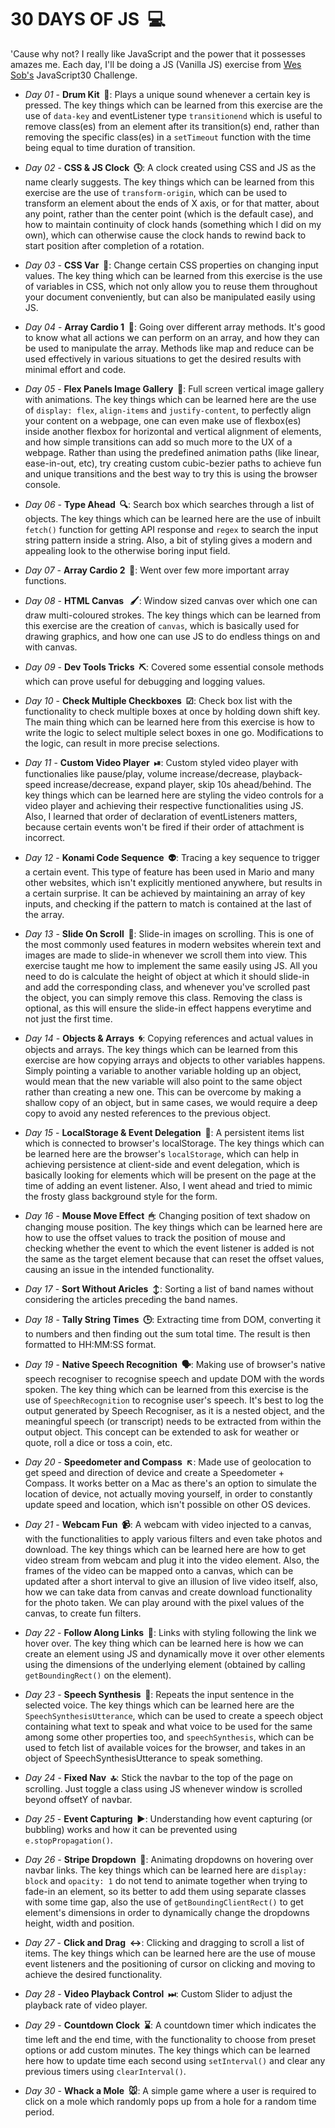 # 30 DAYS OF JS &nbsp;💻

'Cause why not? I really like JavaScript and the power that it possesses amazes me. Each day, I'll be doing a JS (Vanilla JS) exercise from [Wes Sob's](https://github.com/wesbos/JavaScript30) JavaScript30 Challenge.

- *Day 01* - **Drum Kit &nbsp;🎵**: Plays a unique sound whenever a certain key is pressed. The key things which can be learned from this exercise are the use of ```data-key``` and eventListener type ```transitionend``` which is useful to remove class(es) from an element after its transition(s) end, rather than removing the specific class(es) in a ```setTimeout``` function with the time being equal to time duration of transition.

- *Day 02* - **CSS & JS Clock &nbsp;🕓**: A clock created using CSS and JS as the name clearly suggests. The key things which can be learned from this exercise are the use of ```transform-origin```, which can be used to transform an element about the ends of X axis, or for that matter, about any point, rather than the center point (which is the default case), and how to maintain continuity of clock hands (something which I did on my own), which can otherwise cause the clock hands to rewind back to start position after completion of a rotation.

- *Day 03* - **CSS Var &nbsp;🎨**: Change certain CSS properties on changing input values. The key thing which can be learned from this exercise is the use of variables in CSS, which not only allow you to reuse them throughout your document conveniently, but can also be manipulated easily using JS.

- *Day 04* - **Array Cardio 1 &nbsp;💪**: Going over different array methods. It's good to know what all actions we can perform on an array, and how they can be used to manipulate the array. Methods like map and reduce can be used effectively in various situations to get the desired results with minimal effort and code.

- *Day 05* - **Flex Panels Image Gallery &nbsp;🌆**: Full screen vertical image gallery with animations. The key things which can be learned here are the use of ```display: flex```, ```align-items``` and ```justify-content```, to perfectly align your content on a webpage, one can even make use of flexbox(es) inside another flexbox for horizontal and vertical alignment of elements, and how simple transitions can add so much more to the UX of a webpage. Rather than using the predefined animation paths (like linear, ease-in-out, etc), try creating custom cubic-bezier paths to achieve fun and unique transitions and the best way to try this is using the browser console.

- *Day 06* - **Type Ahead &nbsp;🔍**: Search box which searches through a list of objects. The key things which can be learned here are the use of inbuilt ```fetch()``` function for getting API response and ```regex``` to search the input string pattern inside a string. Also, a bit of styling gives a modern and appealing look to the otherwise boring input field.

- *Day 07* - **Array Cardio 2 &nbsp;💪**: Went over few more important array functions.

- *Day 08* - **HTML Canvas &nbsp; 🖌**: Window sized canvas over which one can draw multi-coloured strokes. The key things which can be learned from this exercise are the creation of ```canvas```, which is basically used for drawing graphics, and how one can use JS to do endless things on and with canvas.

- *Day 09* - **Dev Tools Tricks &nbsp;⛏**: Covered some essential console methods which can prove useful for debugging and logging values.

- *Day 10* - **Check Multiple Checkboxes &nbsp;☑**: Check box list with the functionality to check multiple boxes at once by holding down shift key. The main thing which can be learned here from this exercise is how to write the logic to select multiple select boxes in one go. Modifications to the logic, can result in more precise selections.

- *Day 11* - **Custom Video Player &nbsp;⏯**: Custom styled video player with functionalies like pause/play, volume increase/decrease, playback-speed increase/decrease, expand player, skip 10s ahead/behind. The key things which can be learned here are styling the video controls for a video player and achieving their respective functionalities using JS. Also, I learned that order of declaration of eventListeners matters, because certain events won't be fired if their order of attachment is incorrect.

- *Day 12* - **Konami Code Sequence &nbsp;👽**: Tracing a key sequence to trigger a certain event. This type of feature has been used in Mario and many other websites, which isn't explicitly mentioned anywhere, but results in a certain surprise. It can be achieved by maintaining an array of key inputs, and checking if the pattern to match is contained at the last of the array.

- *Day 13* - **Slide On Scroll &nbsp;📜**: Slide-in images on scrolling. This is one of the most commonly used features in modern websites wherein text and images are made to slide-in whenever we scroll them into view. This exercise taught me how to implement the same easily using JS. All you need to do is calculate the height of object at which it should slide-in and add the corresponding class, and whenever you've scrolled past the object, you can simply remove this class. Removing the class is optional, as this will ensure the slide-in effect happens everytime and not just the first time.

- *Day 14* - **Objects & Arrays &nbsp;🌀**: Copying references and actual values in objects and arrays. The key things which can be learned from this exercise are how copying arrays and objects to other variables happens. Simply pointing a variable to another variable holding up an object, would mean that the new variable will also point to the same object rather than creating a new one. This can be overcome by making a shallow copy of an object, but in same cases, we would require a deep copy to avoid any nested references to the previous object.

- *Day 15* - **LocalStorage & Event Delegation &nbsp;🏪**: A persistent items list which is connected to browser's localStorage. The key things which can be learned here are the browser's ```localStorage```, which can help in achieving persistence at client-side and event delegation, which is basically looking for elements which will be present on the page at the time of adding an event listener. Also, I went ahead and tried to mimic the frosty glass background style for the form.

- *Day 16* - **Mouse Move Effect &nbsp;🖱**: Changing position of text shadow on changing mouse position. The key things which can be learned here are how to use the offset values to track the position of mouse and checking whether the event to which the event listener is added is not the same as the target element because that can reset the offset values, causing an issue in the intended functionality.

- *Day 17* - **Sort Without Aricles &nbsp;↕**: Sorting a list of band names without considering the articles preceding the band names.

- *Day 18* - **Tally String Times &nbsp;🕒**: Extracting time from DOM, converting it to numbers and then finding out the sum total time. The result is then formatted to HH:MM:SS format.

- *Day 19* - **Native Speech Recognition &nbsp;🗣**: Making use of browser's native speech recogniser to recognise speech and update DOM with the words spoken. The key thing which can be learned from this exercise is the use of ```SpeechRecognition``` to recognise user's speech. It's best to log the output generated by Speech Recogniser, as it is a nested object, and the meaningful speech (or transcript) needs to be extracted from within the output object. This concept can be extended to ask for weather or quote, roll a dice or toss a coin, etc.

- *Day 20* - **Speedometer and Compass &nbsp;↖**: Made use of geolocation to get speed and direction of device and create a Speedometer + Compass. It works better on a Mac as there's an option to simulate the location of device, not actually moving yourself, in order to constantly update speed and location, which isn't possible on other OS devices.

- *Day 21* - **Webcam Fun &nbsp;📹**: A webcam with video injected to a canvas, with the functionalities to apply various filters and even take photos and download. The key things which can be learned here are how to get video stream from webcam and plug it into the video element. Also, the frames of the video can be mapped onto a canvas, which can be updated after a short interval to give an illusion of live video itself, also, how we can take data from canvas and create download functionality for the photo taken. We can play around with the pixel values of the canvas, to create fun filters.

- *Day 22* - **Follow Along Links &nbsp;🏃**: Links with styling following the link we hover over. The key thing which can be learned here is how we can create an element using JS and dynamically move it over other elements using the dimensions of the underlying element (obtained by calling ```getBoundingRect()``` on the element).

- *Day 23* - **Speech Synthesis &nbsp;💬**: Repeats the input sentence in the selected voice. The key things which can be learned here are the ```SpeechSynthesisUtterance```, which can be used to create a speech object containing what text to speak and what voice to be used for the same among some other properties too, and ```speechSynthesis```, which can be used to fetch list of available voices for the browser, and takes in an object of SpeechSynthesisUtterance to speak something.

- *Day 24* - **Fixed Nav &nbsp;🔝**: Stick the navbar to the top of the page on scrolling. Just toggle a class using JS whenever window is scrolled beyond offsetY of navbar.

- *Day 25* - **Event Capturing &nbsp;▶**: Understanding how event capturing (or bubbling) works and how it can be prevented using ```e.stopPropagation()```.

- *Day 26* - **Stripe Dropdown &nbsp;🔽**: Animating dropdowns on hovering over navbar links. The key things which can be learned here are ```display: block``` and ```opacity: 1``` do not tend to animate together when trying to fade-in an element, so its better to add them using separate classes with some time gap, also the use of ```getBoundingClientRect()``` to get element's dimensions in order to dynamically change the dropdowns height, width and position.

- *Day 27* - **Click and Drag &nbsp;↔**: Clicking and dragging to scroll a list of items. The key things which can be learned here are the use of mouse event listeners and the positioning of cursor on clicking and moving to achieve the desired functionality.

- *Day 28* - **Video Playback Control &nbsp;⏭**: Custom Slider to adjust the playback rate of video player.

- *Day 29* - **Countdown Clock &nbsp;⌛**: A countdown timer which indicates the time left and the end time, with the functionality to choose from preset options or add custom minutes. The key things which can be learned here how to update time each second using ```setInterval()``` and clear any previous timers using ```clearInterval()```.

- *Day 30* - **Whack a Mole &nbsp;🐭**: A simple game where a user is required to click on a mole which randomly pops up from a hole for a random time period.